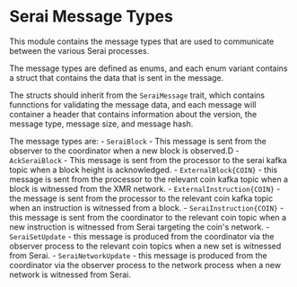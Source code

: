 # Serai Message Types

 This module contains the message types that are used to communicate between
 the various Serai processes.

 The message types are defined as enums, and each enum variant contains a
 struct that contains the data that is sent in the message.

 The structs should inherit from the `SeraiMessage` trait, which contains
 funnctions for validating the message data, and each message will container a header
 that contains information about the version, the message type, message size, and message hash.

 The message types are:
    - `SeraiBlock` - This message is sent from the observer to the
     coordinator when a new block is observed.D
    - `AckSeraiBlock` - This message is sent from the processor to
     the serai kafka topic when a block height is acknowledged.
    - `ExternalBlock{COIN}` - this message is sent from the processor to
     the relevant coin kafka topic when a block is witnessed from the XMR network.
    - `ExternalInstruction{COIN}` - the message is sent from the processor to
     the relevant coin kafka topic when an instruction is witnessed from a block.
    - `SeraiInstruction{COIN}` - this message is sent from the coordinator to the
     relevant coin topic when a new instruction is witnessed from Serai targeting the coin's network.
    - `SeraiSetUpdate` - this message is produced from the coordinator via the observer process to
     the relevant coin topics when a new set is witnessed from Serai.
    - `SeraiNetworkUpdate` - this message is produced from the coordinator via the observer process to
     the network process when a new network is witnessed from Serai.